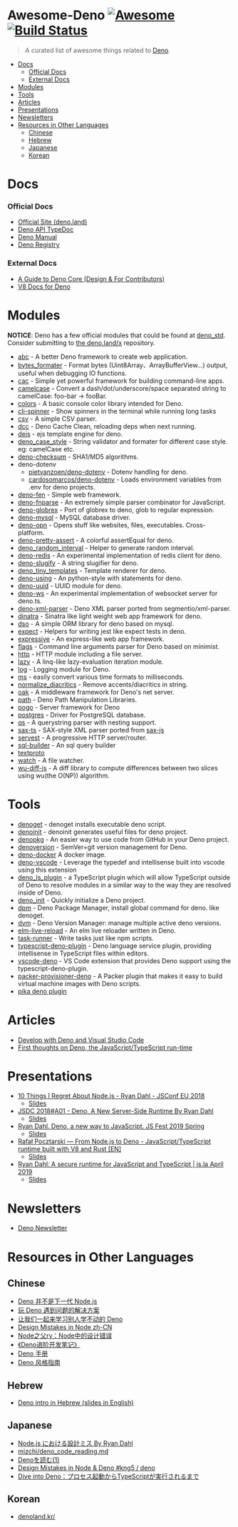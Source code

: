 # Awesome-Deno [![Awesome](https://cdn.rawgit.com/sindresorhus/awesome/d7305f38d29fed78fa85652e3a63e154dd8e8829/media/badge.svg)](https://github.com/sindresorhus/awesome) [![Build Status](https://api.travis-ci.com/denolib/awesome-deno.svg?branch=master)](https://travis-ci.com/denolib/awesome-deno)

> A curated list of awesome things related to [Deno](https://github.com/denoland/deno).

- [Docs](#docs)
    - [Official Docs](#official-docs)
    - [External Docs](#external-docs)
- [Modules](#modules)
- [Tools](#tools)
- [Articles](#articles)
- [Presentations](#presentations)
- [Newsletters](#newsletters)
- [Resources in Other Languages](#resources-in-other-languages)
  - [Chinese](#chinese)
  - [Hebrew](#hebrew)
  - [Japanese](#japanese)
  - [Korean](#korean)

# Docs

### Official Docs

- [Official Site (deno.land)](https://deno.land)
- [Deno API TypeDoc](https://deno.land/typedoc/)
- [Deno Manual](https://deno.land/manual.html)
- [Deno Registry](https://deno.land/x/)

### External Docs

- [A Guide to Deno Core (Design & For Contributors)](https://denolib.gitbook.io/guide/)
- [V8 Docs for Deno](https://denolib.github.io/v8-docs/)

# Modules

__NOTICE__: Deno has a few official modules that could be found at [deno_std](https://github.com/denoland/deno_std).
Consider submitting to [the deno.land/x](https://github.com/denoland/registry/blob/master/src/database.json) repository.

- [abc](https://github.com/zhmushan/abc) - A better Deno framework to create web application.
- [bytes_formater](https://github.com/manyuanrong/bytes_formater) - Format bytes (Uint8Array、ArrayBufferView...) output, useful when debugging IO functions.
- [cac](https://github.com/cacjs/cac) - Simple yet powerful framework for building command-line apps.
- [camelcase](https://github.com/denolib/camelcase) - Convert a dash/dot/underscore/space separated string to camelCase: foo-bar → fooBar.
- [colors](https://github.com/denoland/deno_std/tree/master/colors) - A basic console color library intended for Deno.
- [cli-spinner](https://github.com/ameerthehacker/cli-spinners) - Show spinners in the terminal while running long tasks
- [csv](https://github.com/hashrock/deno-fnparse/blob/master/parsers/csv.ts) - A simple CSV parser.
- [dcc](https://github.com/BoltDoggy/deno#dcc) - Deno Cache Clean, reloading deps when next running.
- [dejs](https://github.com/syumai/dejs) - ejs template engine for deno.
- [deno_case_style](https://github.com/zekth/deno_case_style) - String validator and formater for different case style. eg: camelCase etc.
- [deno-checksum](https://github.com/manyuanrong/deno-checksum) - SHA1/MD5 algorithms.
- deno-dotenv
    - [pietvanzoen/deno-dotenv](https://github.com/pietvanzoen/deno-dotenv) - Dotenv handling for deno.
    - [cardosomarcos/deno-dotenv](https://github.com/cardosomarcos/deno-dotenv) - Loads environment variables from .env for deno projects.
- [deno-fen](https://github.com/fen-land/deno-fen) - Simple web framework.
- [deno-fnparse](https://github.com/hashrock/deno-fnparse) - An extremely simple parser combinator for JavaScript.
- [deno-globrex](https://github.com/hayd/deno-globrex) - Port of globrex to deno, glob to regular expression.
- [deno-mysql](https://github.com/manyuanrong/deno_mysql) - MySQL database driver.
- [deno-opn](https://github.com/hashrock/deno-opn) - Opens stuff like websites, files, executables. Cross-platform.
- [deno-pretty-assert](https://github.com/bokuweb/deno-pretty-assert) - A colorful assertEqual for deno.
- [deno_random_interval](https://github.com/zekth/deno_random_interval) - Helper to generate random interval.
- [deno-redis](https://github.com/keroxp/deno-redis) - An experimental implementation of redis client for deno.
- [deno-slugify](https://github.com/jcardama/deno_slugify) - A string slugifier for deno.
- [deno_tiny_templates](https://github.com/zekth/deno_tiny_templates) - Template renderer for deno.
- [deno-using](https://github.com/hayd/deno-using) - An python-style with statements for deno.
- [deno-uuid](https://github.com/lucascaro/deno-uuid) - UUID module for deno.
- [deno-ws](https://github.com/keroxp/deno-ws) - An experimental implementation of websocket server for deno.ts.
- [deno-xml-parser](https://github.com/nekobato/deno-xml-parser) - Deno XML parser ported from segmentio/xml-parser.
- [dinatra](https://github.com/syumai/dinatra) - Sinatra like light weight web app framework for deno.
- [dso](https://github.com/manyuanrong/dso) - A simple ORM library for deno based on mysql.
- [expect](https://github.com/allain/expect) - Helpers for writing jest like expect tests in deno.
- [expressive](https://github.com/jinjor/deno-playground/tree/master/expressive) - An express-like web app framework.
- [flags](https://github.com/denoland/deno_std/tree/master/flags) - Command line arguments parser for Deno based on minimist.
- [http](https://github.com/denoland/deno_std/tree/master/http) - HTTP module including a file server.
- [lazy](https://github.com/luvies/lazy) - A linq-like lazy-evaluation iteration module.
- [log](https://github.com/denoland/deno_std/tree/master/log) - Logging module for Deno.
- [ms](https://github.com/denolib/ms) - easily convert various time formats to milliseconds.
- [normalize_diacritics](https://github.com/motss/deno_mod/tree/master/normalize_diacritics) - Remove accents/diacritics in string.
- [oak](https://github.com/oakserver/oak) - A middleware framework for Deno's net server.
- [path](https://github.com/denoland/deno_std/tree/master/fs/path) - Deno Path Manipulation Libraries.
- [pogo](https://github.com/sholladay/pogo) - Server framework for Deno
- [postgres](https://github.com/bartlomieju/deno-postgres) - Driver for PostgreSQL database.
- [qs](https://github.com/denolib/qs) - A querystring parser with nesting support.
- [sax-ts](https://github.com/Maxim-Mazurok/sax-ts) - SAX-style XML parser ported from [sax-js](https://github.com/isaacs/sax-js)
- [servest](https://github.com/keroxp/servest) - A progressive HTTP server/router.
- [sql-builder](https://github.com/manyuanrong/sql-builder) - An sql query builder
- [textproto](https://github.com/denoland/deno_std/tree/master/textproto)
- [watch](https://github.com/jinjor/deno-watch) - A file watcher.
- [wu-diff-js](https://github.com/bokuweb/wu-diff-js) - A diff library to compute differences between two slices using wu(the O(NP)) algorithm.

# Tools

- [denoget](https://github.com/syumai/denoget) - denoget installs executable deno script.
- [denoinit](https://github.com/syumai/deno-libs/tree/master/denoinit) - denoinit generates useful files for deno project.
- [denopkg](https://github.com/denopkg/denopkg.com) - An easier way to use code from GitHub in your Deno project.
- [denoversion](https://github.com/lucascaro/denoversion) - SemVer+git version management for Deno.
- [deno-docker](https://github.com/maxmcd/deno-docker) A docker image.
- [deno-vscode](https://github.com/ameerthehacker/deno-vscode) - Leverage the typedef and intellisense built into vscode using this extension
- [deno_ls_plugin](https://www.npmjs.com/package/deno_ls_plugin) - a TypeScript plugin which will allow TypeScript outside of Deno to resolve modules in a similar way to the way they are resolved inside of Deno.
- [deno_init](https://github.com/zhmushan/deno_init) - Quickly initialize a Deno project.
- [dpm](https://github.com/BoltDoggy/deno#dpm) - Deno Package Manager, install global command for deno. like denoget.
- [dvm](https://github.com/justjavac/dvm) - Deno Version Manager: manage multiple active deno versions.
- [elm-live-reload](https://github.com/jinjor/deno-playground/tree/master/elm-live-reload) - An elm live reloader written in Deno.
- [task-runner](https://github.com/jinjor/deno-task-runner) - Write tasks just like npm scripts.
- [typescript-deno-plugin](https://github.com/justjavac/typescript-deno-plugin) - Deno language service plugin, providing intellisense in TypeScript files within editors.
- [vscode-deno](https://github.com/justjavac/vscode-deno) - VS Code extension that provides Deno support using the typescript-deno-plugin.
- [packer-provisioner-deno](https://github.com/anxiousmodernman/packer-provisioner-deno) - A Packer plugin that makes it easy to build virtual machine images with Deno scripts.
- [pika deno plugin](https://github.com/pikapkg/builders/tree/master/packages/plugin-build-deno/)

# Articles

- [Develop with Deno and Visual Studio Code](https://medium.com/@kitsonk/develop-with-deno-and-visual-studio-code-225ce7c5b1ba)
- [First thoughts on Deno, the JavaScript/TypeScript run-time](https://43081j.com/2019/01/first-look-at-deno)

# Presentations

- [10 Things I Regret About Node.js - Ryan Dahl - JSConf EU 2018](https://www.youtube.com/watch?v=M3BM9TB-8yA)
    - [Slides](https://tinyclouds.org/jsconf2018.pdf)
- [JSDC 2018#A01 - Deno, A New Server-Side Runtime By Ryan Dahl](https://www.youtube.com/watch?v=FlTG0UXRAkE)
    - [Slides](https://tinyclouds.org/deno_jsdc.pptx)
- [Ryan Dahl. Deno, a new way to JavaScript. JS Fest 2019 Spring](https://www.youtube.com/watch?v=z6JRlx5NC9E)
    - [Slides](https://www.slideshare.net/JSFestUA/js-fest-2019-ryan-dahl-deno-a-new-way-to-javascript)
- [Rafał Pocztarski — From Node.js to Deno - JavaScript/TypeScript runtime built with V8 and Rust [EN]](https://www.youtube.com/watch?v=Aib1OZLy0_c)
    - [Slides](https://gitpitch.com/rsp/ntd/ntd?utm_campaign=Deno%20Newsletter#/)
- [Ryan Dahl: A secure runtime for JavaScript and TypeScript | js.la April 2019](https://www.youtube.com/watch?v=RAmqgbv247s)
    - [Slides](https://docs.google.com/presentation/d/1CSQVTeH5tFzE4AZVXIpx9Xwew5YS-gxJZ03eRFtNeIc/edit)
    
# Newsletters

- [Deno Newsletter](https://deno.news)

# Resources in Other Languages

## Chinese

- [Deno 并不是下一代 Node.js](https://juejin.im/post/5b14a390e51d4506c1300bbc)
- [玩 Deno 遇到问题的解决方案](https://juejin.im/post/5b1245b3f265da6e4c6cf249)
- [让我们一起来学习别人学不动的 Deno](https://segmentfault.com/a/1190000015151287)
- [Design Mistakes in Node zh-CN](https://zhuanlan.zhihu.com/p/37637923)
- [Node之父ry：Node中的设计错误](https://mp.weixin.qq.com/s/7XAiYw18c8YZc-fXk0-wrw)
- [《Deno进阶开发笔记》](https://github.com/chenshenhai/deno_note/)
- [Deno 手册](https://nugine.github.io/deno-manual-cn/manual-cn.html)
- [Deno 风格指南](https://nugine.github.io/deno-manual-cn/style-guide-cn.html)

## Hebrew

- [Deno intro in Hebrew (slides in English)](https://www.youtube.com/watch?v=9tJ_LkI6_qw)

## Japanese

- [Node.js における設計ミス By Ryan Dahl](https://yosuke-furukawa.hatenablog.com/entry/2018/06/07/080335)
- [mizchi/deno_code_reading.md](https://gist.github.com/mizchi/31e5628751330b624a0e8ada9e739b1e)
- [Denoを読む(1)](https://blog.bokuweb.me/entry/2019/01/11/102706)
- [Design Mistakes in Node & Deno #kng5 / deno](https://speakerdeck.com/masashi/deno)
- [Dive into Deno：プロセス起動からTypeScriptが実行されるまで](https://blog.leko.jp/post/code-reading-of-deno-boot-process/)

## Korean

- [denoland.kr/](https://denoland.kr/)
